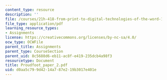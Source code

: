```yaml
---
content_type: resource
description: ''
file: /courses/21h-418-from-print-to-digital-technologies-of-the-word-1450-present-fall-2005/d0aa5c799d4214a787e219b3017e401e_Proudfoot_paper_2.pdf
file_type: application/pdf
learning_resource_types:
- Assignments
license: https://creativecommons.org/licenses/by-nc-sa/4.0/
ocw_type: OCWFile
parent_title: Assignments
parent_type: CourseSection
parent_uid: 8c5688d6-eb11-ac8f-e419-235dcb4a98f3
resourcetype: Document
title: Proudfoot_paper_2.pdf
uid: d0aa5c79-9d42-14a7-87e2-19b3017e401e
---
```

